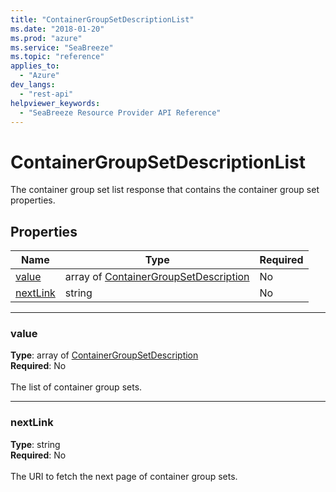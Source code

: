 ```yaml
---
title: "ContainerGroupSetDescriptionList"
ms.date: "2018-01-20"
ms.prod: "azure"
ms.service: "SeaBreeze"
ms.topic: "reference"
applies_to: 
  - "Azure"
dev_langs: 
  - "rest-api"
helpviewer_keywords: 
  - "SeaBreeze Resource Provider API Reference"
---
```

# ContainerGroupSetDescriptionList

The container group set list response that contains the container group set properties.

## Properties
| Name | Type | Required |
| --- | --- | --- |
| [value](#value) | array of [ContainerGroupSetDescription](seabreeze-model-containergroupsetdescription.md) | No |
| [nextLink](#nextlink) | string | No |

____
### value
__Type__: array of [ContainerGroupSetDescription](seabreeze-model-containergroupsetdescription.md) <br/>
__Required__: No<br/>
<br/>
The list of container group sets.

____
### nextLink
__Type__: string <br/>
__Required__: No<br/>
<br/>
The URI to fetch the next page of container group sets.
